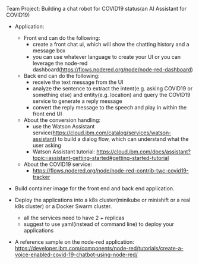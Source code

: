 Team Project: Building a chat robot for COVID19 status(an AI Assistant for COVID19)
- Application:
  - Front end can do the following:
    - create a front chat ui, which will show the chatting history and a message box
    - you can use whatever language to create your UI or you can leverage the node-red dashboard(https://flows.nodered.org/node/node-red-dashboard)
  - Back end can do the following:
    - receive the text message from the UI
    - analyze the sentence to extract the intent(e.g. asking COVID19 or something else) and entity(e.g. location) and query the COVID19 service to generate a reply message
    - convert the reply message to the speech and play in within the front end UI
  - About the conversion handling:
    - use the Watson Assistant service(https://cloud.ibm.com/catalog/services/watson-assistant) to build a dialog flow, which can understand what the user asking
    - Watson Assistant tutorial: https://cloud.ibm.com/docs/assistant?topic=assistant-getting-started#getting-started-tutorial
  - About the COVID19 service:
    - https://flows.nodered.org/node/node-red-contrib-twc-covid19-tracker

- Build container image for the front end and back end application.

- Deploy the applications into a k8s cluster(minikube or minishift or a real k8s cluster) or a Docker Swarm cluster.
  - all the services need to have 2 + replicas
  - suggest to use yaml(instead of command line) to deploy your applications

- A reference sample on the node-red application:
https://developer.ibm.com/components/node-red/tutorials/create-a-voice-enabled-covid-19-chatbot-using-node-red/
